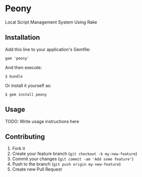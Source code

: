 # Peony

Local Script Management System Using Rake

## Installation

Add this line to your application's Gemfile:

    gem 'peony'

And then execute:

    $ bundle

Or install it yourself as:

    $ gem install peony

## Usage

TODO: Write usage instructions here

## Contributing

1. Fork it
2. Create your feature branch (`git checkout -b my-new-feature`)
3. Commit your changes (`git commit -am 'Add some feature'`)
4. Push to the branch (`git push origin my-new-feature`)
5. Create new Pull Request
